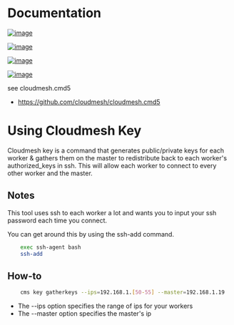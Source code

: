 Documentation
=============


[![image](https://img.shields.io/travis/TankerHQ/cloudmesh-bar.svg?branch=master)](https://travis-ci.org/TankerHQ/cloudmesn-bar)

[![image](https://img.shields.io/pypi/pyversions/cloudmesh-bar.svg)](https://pypi.org/project/cloudmesh-bar)

[![image](https://img.shields.io/pypi/v/cloudmesh-bar.svg)](https://pypi.org/project/cloudmesh-bar/)

[![image](https://img.shields.io/github/license/TankerHQ/python-cloudmesh-bar.svg)](https://github.com/TankerHQ/python-cloudmesh-bar/blob/master/LICENSE)

see cloudmesh.cmd5

* https://github.com/cloudmesh/cloudmesh.cmd5

# Using Cloudmesh Key
Cloudmesh key is a command that generates public/private keys for each worker & gathers them on the master to redistribute back to each worker's authorized_keys in ssh. This will allow each worker to connect to every other worker and the master.

## Notes
This tool uses ssh to each worker a lot and wants you to input your ssh password each time you connect.

You can get around this by using the ssh-add command.
```bash
    exec ssh-agent bash
    ssh-add
```
 

## How-to
```bash
    cms key gatherkeys --ips=192.168.1.[50-55] --master=192.168.1.19
```

* The --ips option specifies the range of ips for your workers
* The --master option specifies the master's ip

